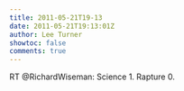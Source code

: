 ```yaml
---
title: 2011-05-21T19-13
date: 2011-05-21T19:13:01Z
author: Lee Turner
showtoc: false
comments: true
---
```


RT @RichardWiseman: Science 1. Rapture 0.

